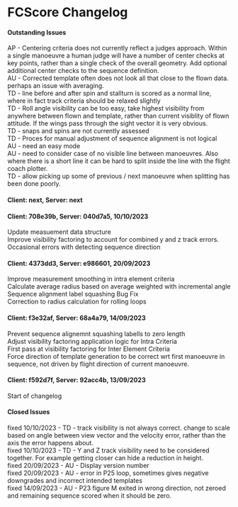 # FCScore Changelog

#### Outstanding Issues
AP - Centering criteria does not currently reflect a judges approach. Within a single manoeuvre a human judge will have a number of center checks at key points, rather than a single check of the overall geometry. Add optional additional center checks to the sequence definition.\
AU - Corrected template often does not look all that close to the flown data. perhaps an issue with averaging.\
TD - line before and after spin and stallturn is scored as a normal line, where in fact track criteria should be relaxed slightly\
TD - Roll angle visibility can be too easy, take highest visibility from anywhere between flown and template, rather than current visiblity of flown attitude. If the wings pass through the sight vector it is very obvious.\
TD - snaps and spins are not currently assessed\
TD - Proces for manual adjustment of sequence alignment is not logical\
AU - need an easy mode\
AU - need to consider case of no visible line between manoeuvres. Also where there is a short line it can be hard to split inside the line with the flight coach plotter.\
TD - allow picking up some of previous / next manoeuvre when splitting has been done poorly.

#### Client: next, Server: next

#### Client: 708e39b, Server: 040d7a5, 10/10/2023
Update measuement data structure\
Improve visibility factoring to account for combined y and z track errors.\
Occasional errors with detecting sequence direction
#### Client: 4373dd3, Server: e986601, 20/09/2023
Improve measurement smoothing in intra element criteria\
Calculate average radius based on average weighted with incremental angle\
Sequence alignment label squashing Bug Fix\
Correction to radius calculation for rolling loops

#### Client: f3e32af, Server: 68a4a79, 14/09/2023
Prevent sequence alignemnt squashing labells to zero length\
Adjust visibility factoring application logic for Intra Criteria\
First pass at visibility factoring for Inter Element Criteria\
Force direction of template generation to be correct wrt first manoeuvre in sequence, not driven by flight direction of current manoeuvre.

#### Client: f592d7f, Server: 92acc4b, 13/09/2023
Start of changelog

#### Closed Issues
fixed 10/10/2023 - TD - track visibility is not always correct. change to scale based on angle between view vector and the velocity error, rather than the axis the error happens about.\
fixed 10/10/2023 - TD - Y and Z track visibility need to be considered together. For example getting closer can hide a reduction in height.\
fixed 20/09/2023 - AU - Display version number\
fixed 20/09/2023 - AU - error in P25 loop, sometimes gives negative downgrades and incorrect intended templates\
fixed 14/09/2023 - AU - P23 figure M exited in wrong direction, not zeroed and remaining sequence scored when it should be zero.